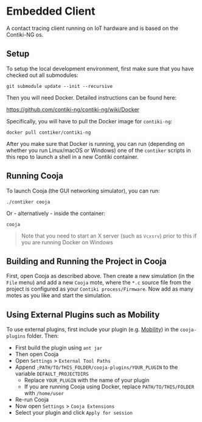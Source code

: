 # Embedded Client
A contact tracing client running on IoT hardware and is based on the Contiki-NG os.

## Setup
To setup the local development environment, first make sure that you have checked out all submodules:

`git submodule update --init --recursive`

Then you will need Docker. Detailed instructions can be found here:

https://github.com/contiki-ng/contiki-ng/wiki/Docker

Specifically, you will have to pull the Docker image for `contiki-ng`:

`docker pull contiker/contiki-ng`

After you make sure that Docker is running, you can run (depending on whether you run Linux/macOS or Windows) one of the `contiker` scripts in this repo to launch a shell in a new Contiki container.

## Running Cooja
To launch Cooja (the GUI networking simulator), you can run:

`./contiker cooja`

Or - alternatively - inside the container:

`cooja`

> Note that you need to start an X server (such as `Vcxsrv`) prior to this if you are running Docker on Windows

## Building and Running the Project in Cooja
First, open Cooja as described above. Then create a new simulation (in the `File` menu) and add a new `Cooja` mote, where the `*.c` source file from the project is configured as your `Contiki process/Firmware`. Now add as many motes as you like and start the simulation.

## Using External Plugins such as Mobility
To use external plugins, first include your plugin (e.g. [Mobility](https://anrg.usc.edu/contiki/index.php/Mobility_of_Nodes_in_Cooja)) in the `cooja-plugins` folder. Then:

* First build the plugin using `ant jar`
* Then open Cooja
* Open `Settings` > `External Tool Paths`
* Append `;PATH/TO/THIS_FOLDER/cooja-plugins/YOUR_PLUGIN` to the variable `DEFAULT_PROJECTDIRS`
    * Replace `YOUR_PLUGIN` with the name of your plugin
    * If you are running Cooja using Docker, replace `PATH/TO/THIS/FOLDER` with `/home/user`
* Re-run Cooja
* Now open `Settings` > `Cooja Extensions`
* Select your plugin and click `Apply for session`
